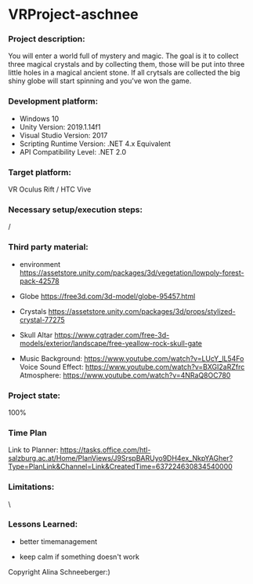 # VRProject-aschnee

### Project description: 
You will enter a world full of mystery and magic. The goal is it to collect three magical crystals and by collecting them, those will be put into three little holes in a magical ancient stone. If all crytsals are collected the big shiny globe will start spinning and you've won the game.

### Development platform:
- Windows 10
- Unity Version: 2019.1.14f1
- Visual Studio Version: 2017
- Scripting Runtime Version: .NET 4.x Equivalent
- API Compatibility Level: .NET 2.0

### Target platform:
VR Oculus Rift / HTC Vive


### Necessary setup/execution steps: 
/

### Third party material:
* environment
https://assetstore.unity.com/packages/3d/vegetation/lowpoly-forest-pack-42578

* Globe
https://free3d.com/3d-model/globe-95457.html

* Crystals
https://assetstore.unity.com/packages/3d/props/stylized-crystal-77275

* Skull Altar
https://www.cgtrader.com/free-3d-models/exterior/landscape/free-yeallow-rock-skull-gate

* Music
Background: https://www.youtube.com/watch?v=LUcY_lL54Fo
Voice Sound Effect: https://www.youtube.com/watch?v=BXGI2aRZfrc
Atmosphere: https://www.youtube.com/watch?v=4NRaQ8OC780



### Project state: 
100%      
     
     
### Time Plan
Link to Planner: 
https://tasks.office.com/htl-salzburg.ac.at/Home/PlanViews/J9SrspBARUyo9DH4ex_NkpYAGher?Type=PlanLink&Channel=Link&CreatedTime=637224630834540000
     
### Limitations: 
\

### Lessons Learned:   

- better timemanagement 

- keep calm if something doesn't work


Copyright Alina Schneeberger:)


